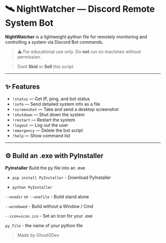 # 🛰️ NightWatcher — Discord Remote System Bot

**NightWatcher** is a lightweight python file for remotely monitoring and controlling a system via Discord Bot commands.

> ⚠️ For educational use only. Do **not** run on machines without permission.

> Dont **Skid** or **Sell** this script

---

## ✨ Features

- `!status` — Get IP, ping, and bot status  
- `!info` — Send detailed system info as a file  
- `!screenshot` — Take and send a desktop screenshot  
- `!shutdown` — Shut down the system  
- `!restart` — Restart the system  
- `!logout` — Log out the user  
- `!emergency` — Delete the bot script  
- `!help` — Show command list

---

## ⚙️ Build an .exe with PyInstaller

**PyInstaller** Build the py file into an .exe 

- `pip install PyInstaller` - Download PyInstaller

- `python PyInstaller` 

`--onedir` or `--onefile` - Build stand alone 

`--windowed` - Build without a Window / Cmd

`--icon=icon.ico` - Set an Icon for your .exe 

`py_file` - the name of your python file 


> Made by Ghost0Dev 

